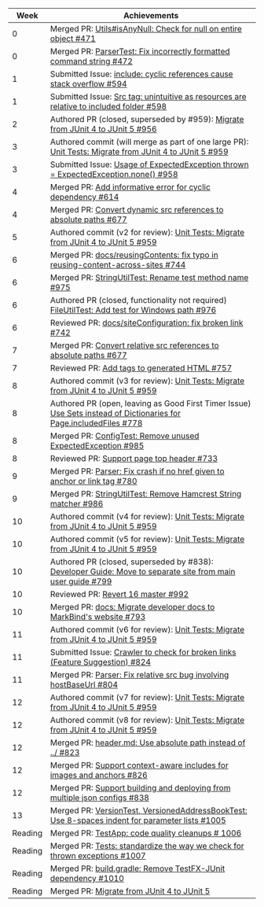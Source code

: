 Week | Achievements
---- | ------------
0 | Merged PR: [Utils#isAnyNull: Check for null on entire object #471](https://github.com/se-edu/addressbook-level2/pull/471)
0 | Merged PR: [ParserTest: Fix incorrectly formatted command string #472](https://github.com/se-edu/addressbook-level2/pull/472)
1 | Submitted Issue: [include: cyclic references cause stack overflow #594](https://github.com/MarkBind/markbind/issues/594)
1 | Submitted Issue: [Src tag: unintuitive as resources are relative to included folder #598](https://github.com/MarkBind/markbind/issues/598)
2 | Authored PR (closed, superseded by #959): [Migrate from JUnit 4 to JUnit 5 #956](https://github.com/se-edu/addressbook-level4/pull/956)
3 | Authored commit (will merge as part of one large PR): [Unit Tests: Migrate from JUnit 4 to JUnit 5 #959](https://github.com/se-edu/addressbook-level4/pull/959)
3 | Submitted Issue: [Usage of ExpectedException thrown = ExpectedException.none() #958](https://github.com/se-edu/addressbook-level4/issues/958)
4 | Merged PR: [Add informative error for cyclic dependency #614](https://github.com/MarkBind/markbind/pull/614)
4 | Merged PR: [Convert dynamic src references to absolute paths #677](https://github.com/MarkBind/markbind/pull/677)
5 | Authored commit (v2 for review): [Unit Tests: Migrate from JUnit 4 to JUnit 5 #959](https://github.com/se-edu/addressbook-level4/pull/959)
6 | Merged PR: [docs/reusingContents: fix typo in reusing-content-across-sites #744](https://github.com/MarkBind/markbind/pull/744)
6 | Merged PR: [StringUtilTest: Rename test method name #975](https://github.com/se-edu/addressbook-level4/pull/975)
6 | Authored PR (closed, functionality not required) [FileUtilTest: Add test for Windows path #976](https://github.com/se-edu/addressbook-level4/pull/976)
6 | Reviewed PR: [docs/siteConfiguration: fix broken link #742](https://github.com/MarkBind/markbind/pull/742)
7 | Merged PR: [Convert relative src references to absolute paths #677](https://github.com/MarkBind/markbind/pull/677)
7 | Reviewed PR: [Add <meta name="generator"> tags to generated HTML #757](https://github.com/MarkBind/markbind/pull/757)
8 | Authored commit (v3 for review): [Unit Tests: Migrate from JUnit 4 to JUnit 5 #959](https://github.com/se-edu/addressbook-level4/pull/959)
8 | Authored PR (open, leaving as Good First Timer Issue) [Use Sets instead of Dictionaries for Page.includedFiles #778](https://github.com/MarkBind/markbind/pull/778)
8 | Merged PR: [ConfigTest: Remove unused ExpectedException #985](https://github.com/se-edu/addressbook-level4/pull/985)
8 | Reviewed PR: [Support page top header #733](https://github.com/MarkBind/markbind/pull/733)
9 | Merged PR: [Parser: Fix crash if no href given to anchor or link tag #780](https://github.com/MarkBind/markbind/pull/780)
9 | Merged PR: [StringUtilTest: Remove Hamcrest String matcher #986](https://github.com/se-edu/addressbook-level4/pull/986)
10 | Authored commit (v4 for review): [Unit Tests: Migrate from JUnit 4 to JUnit 5 #959](https://github.com/se-edu/addressbook-level4/pull/959)
10 | Authored commit (v5 for review): [Unit Tests: Migrate from JUnit 4 to JUnit 5 #959](https://github.com/se-edu/addressbook-level4/pull/959)
10 | Authored PR (closed, superseded by #838): [Developer Guide: Move to separate site from main user guide #799](https://github.com/MarkBind/markbind/pull/799)
10 | Reviewed PR: [Revert 16 master #992](https://github.com/se-edu/addressbook-level4/pull/992)
10 | Merged PR: [docs: Migrate developer docs to MarkBind's website #793](https://github.com/MarkBind/markbind/pull/793)
11 | Authored commit (v6 for review): [Unit Tests: Migrate from JUnit 4 to JUnit 5 #959](https://github.com/se-edu/addressbook-level4/pull/959)
11 | Submitted Issue: [Crawler to check for broken links (Feature Suggestion) #824](https://github.com/MarkBind/markbind/issues/824)
11 | Merged PR: [Parser: Fix relative src bug involving hostBaseUrl #804](https://github.com/MarkBind/markbind/pull/804)
12 | Authored commit (v7 for review): [Unit Tests: Migrate from JUnit 4 to JUnit 5 #959](https://github.com/se-edu/addressbook-level4/pull/959)
12 | Authored commit (v8 for review): [Unit Tests: Migrate from JUnit 4 to JUnit 5 #959](https://github.com/se-edu/addressbook-level4/pull/959)
12 | Merged PR: [header.md: Use absolute path instead of ../ #823](https://github.com/MarkBind/markbind/pull/823)
12 | Merged PR: [Support context-aware includes for images and anchors #826](https://github.com/MarkBind/markbind/pull/826)
12 | Merged PR: [Support building and deploying from multiple json configs #838](https://github.com/MarkBind/markbind/pull/838)
13 | Merged PR: [VersionTest, VersionedAddressBookTest: Use 8-spaces indent for parameter lists #1005](https://github.com/se-edu/addressbook-level4/pull/1005)
Reading | Merged PR: [TestApp: code quality cleanups # 1006](https://github.com/se-edu/addressbook-level4/pull/1006)
Reading | Merged PR: [Tests: standardize the way we check for thrown exceptions #1007](https://github.com/se-edu/addressbook-level4/pull/1007)
Reading | Merged PR: [build.gradle: Remove TestFX-JUnit dependency #1010](https://github.com/se-edu/addressbook-level4/pull/1010)
Reading | Merged PR: [Migrate from JUnit 4 to JUnit 5](https://github.com/se-edu/addressbook-level4/pull/959)